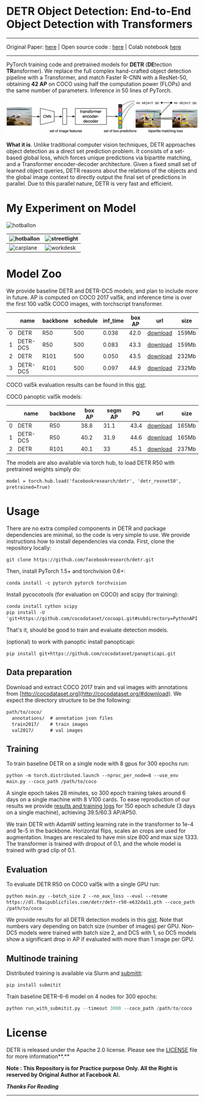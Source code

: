 # **DETR Object Detection**: End-to-End Object Detection with Transformers

---

Original Paper: [here](https://arxiv.org/pdf/2005.12872.pdf)    | Open source code : [here](https://github.com/facebookresearch/detr)  | Colab notebook [here](https://colab.research.google.com/github/ashishpatel26/Facebook-AI-DEtection-TRansformer-DETR-Object-Detection/blob/master/Facebook_AI_Detection_Transformer_detr.ipynb) 

---

PyTorch training code and pretrained models for **DETR** (**DE**tection **TR**ansformer). We replace the full complex hand-crafted object detection pipeline with a Transformer, and match Faster R-CNN with a ResNet-50, obtaining **42 AP** on COCO using half the computation power (FLOPs) and the same number of parameters. Inference in 50 lines of PyTorch.

[![DETR](https://github.com/facebookresearch/detr/raw/master/.github/DETR.png)](https://github.com/facebookresearch/detr/blob/master/.github/DETR.png)

**What it is**. Unlike traditional computer vision techniques, DETR approaches object detection as a direct set prediction problem. It consists of a set-based global loss, which forces unique predictions via bipartite matching, and a Transformer encoder-decoder architecture. Given a fixed small set of learned object queries, DETR reasons about the relations of the objects and the global image context to directly output the final set of predictions in parallel. Due to this parallel nature, DETR is very fast and efficient.

# My Experiment on Model

![hotballon](D:\Ashish\github\Facebook-AI-DEtection-TRansformer-DETR-Object-Detection\images\hotballon.png)

| ![hotballon](D:\Ashish\github\Facebook-AI-DEtection-TRansformer-DETR-Object-Detection\images\hotballon.png) | ![streetlight](D:\Ashish\github\Facebook-AI-DEtection-TRansformer-DETR-Object-Detection\images\streetlight.png) |
| ------------------------------------------------------------ | ------------------------------------------------------------ |
| ![carplane](D:\Ashish\github\Facebook-AI-DEtection-TRansformer-DETR-Object-Detection\images\carplane.png) | ![workdesk](D:\Ashish\github\Facebook-AI-DEtection-TRansformer-DETR-Object-Detection\images\workdesk.png) |



# Model Zoo

We provide baseline DETR and DETR-DC5 models, and plan to include more in future. AP is computed on COCO 2017 val5k, and inference time is over the first 100 val5k COCO images, with torchscript transformer.

|      | name     | backbone | schedule | inf_time | box AP | url                                                          | size  |
| ---- | -------- | -------- | -------- | -------- | ------ | ------------------------------------------------------------ | ----- |
| 0    | DETR     | R50      | 500      | 0.036    | 42.0   | [download](https://dl.fbaipublicfiles.com/detr/detr-r50-e632da11.pth) | 159Mb |
| 1    | DETR-DC5 | R50      | 500      | 0.083    | 43.3   | [download](https://dl.fbaipublicfiles.com/detr/detr-r50-dc5-f0fb7ef5.pth) | 159Mb |
| 2    | DETR     | R101     | 500      | 0.050    | 43.5   | [download](https://dl.fbaipublicfiles.com/detr/detr-r101-2c7b67e5.pth) | 232Mb |
| 3    | DETR-DC5 | R101     | 500      | 0.097    | 44.9   | [download](https://dl.fbaipublicfiles.com/detr/detr-r101-dc5-a2e86def.pth) | 232Mb |

COCO val5k evaluation results can be found in this [gist](https://gist.github.com/szagoruyko/9c9ebb8455610958f7deaa27845d7918).

COCO panoptic val5k models:

|      | name     | backbone | box AP | segm AP | PQ   | url                                                          | size  |
| ---- | -------- | -------- | ------ | ------- | ---- | ------------------------------------------------------------ | ----- |
| 0    | DETR     | R50      | 38.8   | 31.1    | 43.4 | [download](https://dl.fbaipublicfiles.com/detr/detr-r50-panoptic-00ce5173.pth) | 165Mb |
| 1    | DETR-DC5 | R50      | 40.2   | 31.9    | 44.6 | [download](https://dl.fbaipublicfiles.com/detr/detr-r50-dc5-panoptic-da08f1b1.pth) | 165Mb |
| 2    | DETR     | R101     | 40.1   | 33      | 45.1 | [download](https://dl.fbaipublicfiles.com/detr/detr-r101-panoptic-40021d53.pth) | 237Mb |

The models are also available via torch hub, to load DETR R50 with pretrained weights simply do:

```
model = torch.hub.load('facebookresearch/detr', 'detr_resnet50', pretrained=True)
```

# Usage

There are no extra compiled components in DETR and package dependencies are minimal, so the code is very simple to use. We provide instructions how to install dependencies via conda. First, clone the repository locally:

```
git clone https://github.com/facebookresearch/detr.git
```

Then, install PyTorch 1.5+ and torchvision 0.6+:

```
conda install -c pytorch pytorch torchvision
```

Install pycocotools (for evaluation on COCO) and scipy (for training):

```
conda install cython scipy
pip install -U 'git+https://github.com/cocodataset/cocoapi.git#subdirectory=PythonAPI'
```

That's it, should be good to train and evaluate detection models.

(optional) to work with panoptic install panopticapi:

```
pip install git+https://github.com/cocodataset/panopticapi.git
```

## Data preparation

Download and extract COCO 2017 train and val images with annotations from [http://cocodataset.org](http://cocodataset.org/#download). We expect the directory structure to be the following:

```
path/to/coco/
  annotations/  # annotation json files
  train2017/    # train images
  val2017/      # val images
```

## Training

To train baseline DETR on a single node with 8 gpus for 300 epochs run:

```
python -m torch.distributed.launch --nproc_per_node=8 --use_env main.py --coco_path /path/to/coco 
```

A single epoch takes 28 minutes, so 300 epoch training takes around 6 days on a single machine with 8 V100 cards. To ease reproduction of our results we provide [results and training logs](https://gist.github.com/szagoruyko/b4c3b2c3627294fc369b899987385a3f) for 150 epoch schedule (3 days on a single machine), achieving 39.5/60.3 AP/AP50.

We train DETR with AdamW setting learning rate in the transformer to 1e-4 and 1e-5 in the backbone. Horizontal flips, scales an crops are used for augmentation. Images are rescaled to have min size 800 and max size 1333. The transformer is trained with dropout of 0.1, and the whole model is trained with grad clip of 0.1.

## Evaluation

To evaluate DETR R50 on COCO val5k with a single GPU run:

```
python main.py --batch_size 2 --no_aux_loss --eval --resume https://dl.fbaipublicfiles.com/detr/detr-r50-e632da11.pth --coco_path /path/to/coco
```

We provide results for all DETR detection models in this [gist](https://gist.github.com/szagoruyko/9c9ebb8455610958f7deaa27845d7918). Note that numbers vary depending on batch size (number of images) per GPU. Non-DC5 models were trained with batch size 2, and DC5 with 1, so DC5 models show a significant drop in AP if evaluated with more than 1 image per GPU.

## Multinode training

Distributed training is available via Slurm and [submitit](https://github.com/facebookincubator/submitit):

```
pip install submitit
```

Train baseline DETR-6-6 model on 4 nodes for 300 epochs:

```python
python run_with_submitit.py --timeout 3000 --coco_path /path/to/coco
```

# License

DETR is released under the Apache 2.0 license. Please see the [LICENSE](https://github.com/facebookresearch/detr/blob/master/LICENSE) file for more information**.**

**Note :  This Repository is for Practice purpose Only. All the Right is reserved by Original Author at Facebook AI.**

***Thanks For Reading***

---

